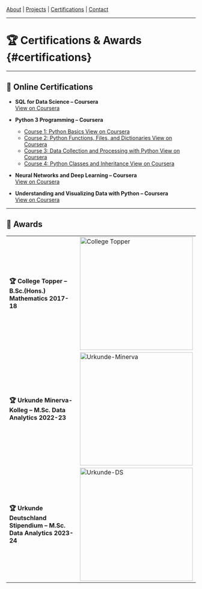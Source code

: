 [About](#about) | [Projects](#projects) | [Certifications](#certifications) | [Contact](#contact)

---

# 🏆 Certifications & Awards {#certifications}

---

## 📜 Online Certifications 

- **SQL for Data Science – Coursera**  
  [View on Coursera](https://coursera.org/share/5a0f4963cfc89c23092deef0eb93c342)

- **Python 3 Programming – Coursera**
  - [Course 1: Python Basics View on Coursera](https://coursera.org/share/ef13dde4fd7e6bca99e6d583f0b91281)
  - [Course 2: Python Functions, Files, and Dictionaries View on Coursera](https://coursera.org/share/19a2d0f028169f42cb0217f7bf1a7f96)
  - [Course 3: Data Collection and Processing with Python View on Coursera](https://coursera.org/share/b983f9c3bed9a7994b8bb24f2adff6f2)
  - [Course 4: Python Classes and Inheritance View on Coursera](https://coursera.org/share/8630e1910738ab8ca874e00d4df73ed7)


- **Neural Networks and Deep Learning – Coursera**  
  [View on Coursera](https://coursera.org/share/5ac5b12d4c145865e1c534461ef38644)

- **Understanding and Visualizing Data with Python – Coursera**  
  [View on Coursera](https://coursera.org/share/8f0c46a0e01be993ef83cb5e216c4201)

---

## 🏅 Awards

<table>
<tr>
<td><strong>🏆 College Topper – B.Sc.(Hons.) Mathematics 2017-18</strong></td>
<td><img src="assets/certs/College-topper.jpg" alt="College Topper" width="300px"></td>
</tr>
<tr>
<td><strong>🏆 Urkunde Minerva-Kolleg – M.Sc. Data Analytics 2022-23</strong></td>
<td><img src="assets/certs/Urkunde-Minerva.jpg" alt="Urkunde-Minerva" width="300px"></td>
</tr>
<tr>
<td><strong>🏆 Urkunde Deutschland Stipendium – M.Sc. Data Analytics 2023-24</strong></td>
<td><img src="assets/certs/Urkunde-DS.jpg" alt="Urkunde-DS" width="300px"></td>
</tr>
</table>
